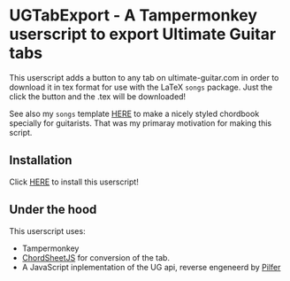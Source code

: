 # UGTabExport - A Tampermonkey userscript to export Ultimate Guitar tabs
This userscript adds a button to any tab on ultimate-guitar.com in order to download it in tex format for use with the LaTeX `songs` package. Just the click the button and the .tex will be downloaded!

See also my `songs` template [HERE](https://github.com/TomJansen/UltimateGuitarChordbook) to make a nicely styled chordbook specially for guitarists. That was my primaray motivation for making this script.

## Installation
Click [HERE](https://github.com/TomJansen/UGTabExport/raw/main/UGTabExport.js) to install this userscript!

## Under the hood
This userscript uses:
- Tampermonkey
- [ChordSheetJS](https://github.com/martijnversluis/ChordSheetJS) for conversion of the tab.
- A JavaScript inplementation of the UG api, reverse engeneerd by [Pilfer](https://github.com/Pilfer/ultimate-guitar-scraper)